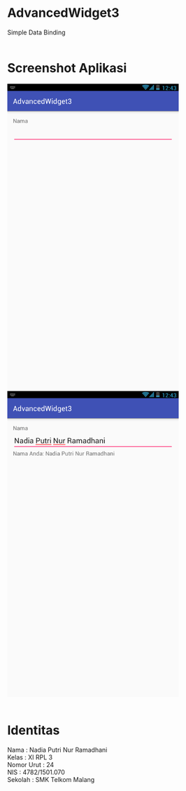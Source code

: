 # AdvancedWidget3
Simple Data Binding
<br>
<br>
# Screenshot Aplikasi
![Screenshot 1](https://github.com/nadiaputrinurramadhani/AdvancedWidget3/blob/master/Screenshot_2017_1_10_23_43_2.png) 
![Screenshot 2](https://github.com/nadiaputrinurramadhani/AdvancedWidget3/blob/master/Screenshot_2017_1_10_23_43_22.png)
<br>
<br> 
# Identitas 
Nama : Nadia Putri Nur Ramadhani <br>
Kelas : XI RPL 3 <br>
Nomor Urut : 24 <br>
NIS : 4782/1501.070 <br>
Sekolah : SMK Telkom Malang <br>
